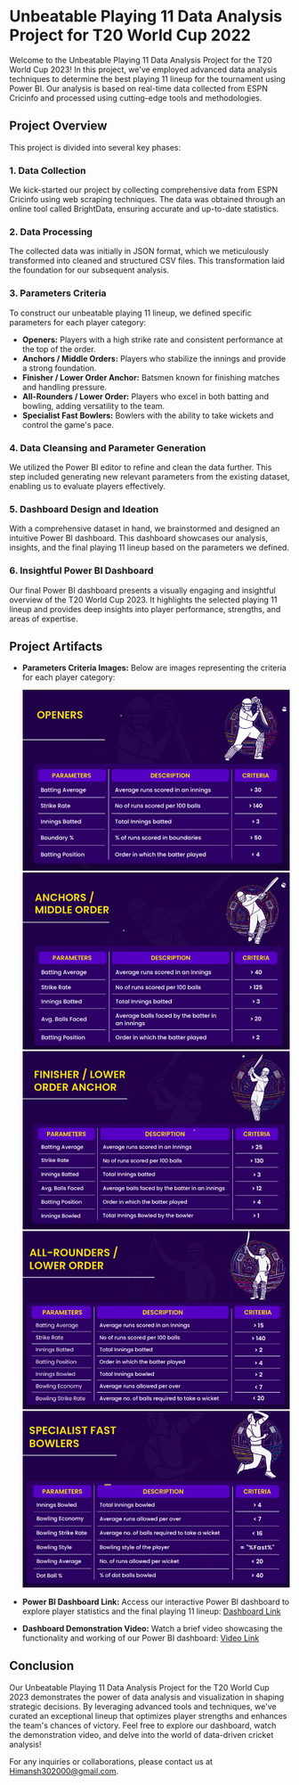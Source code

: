 # Unbeatable Playing 11 Data Analysis Project for T20 World Cup 2022

Welcome to the Unbeatable Playing 11 Data Analysis Project for the T20 World Cup 2023! In this project, we've employed advanced data analysis techniques to determine the best playing 11 lineup for the tournament using Power BI. Our analysis is based on real-time data collected from ESPN Cricinfo and processed using cutting-edge tools and methodologies.

## Project Overview

This project is divided into several key phases:

### 1. Data Collection

We kick-started our project by collecting comprehensive data from ESPN Cricinfo using web scraping techniques. The data was obtained through an online tool called BrightData, ensuring accurate and up-to-date statistics.

### 2. Data Processing

The collected data was initially in JSON format, which we meticulously transformed into cleaned and structured CSV files. This transformation laid the foundation for our subsequent analysis.

### 3. Parameters Criteria

To construct our unbeatable playing 11 lineup, we defined specific parameters for each player category:
- **Openers:** Players with a high strike rate and consistent performance at the top of the order.
- **Anchors / Middle Orders:** Players who stabilize the innings and provide a strong foundation.
- **Finisher / Lower Order Anchor:** Batsmen known for finishing matches and handling pressure.
- **All-Rounders / Lower Order:** Players who excel in both batting and bowling, adding versatility to the team.
- **Specialist Fast Bowlers:** Bowlers with the ability to take wickets and control the game's pace.

### 4. Data Cleansing and Parameter Generation

We utilized the Power BI editor to refine and clean the data further. This step included generating new relevant parameters from the existing dataset, enabling us to evaluate players effectively.

### 5. Dashboard Design and Ideation

With a comprehensive dataset in hand, we brainstormed and designed an intuitive Power BI dashboard. This dashboard showcases our analysis, insights, and the final playing 11 lineup based on the parameters we defined.

### 6. Insightful Power BI Dashboard

Our final Power BI dashboard presents a visually engaging and insightful overview of the T20 World Cup 2023. It highlights the selected playing 11 lineup and provides deep insights into player performance, strengths, and areas of expertise.

## Project Artifacts

- **Parameters Criteria Images:** Below are images representing the criteria for each player category:

  ![Openers Criteria](/images/openers.png)
  ![Anchors Criteria](/images/Anchors.png)
  ![Finisher Criteria](/images/Finisher.png)
  ![All-Rounders Criteria](/images/Allrounder.png)
  ![Fast Bowlers Criteria](/images/Bowlers.png)

- **Power BI Dashboard Link:** Access our interactive Power BI dashboard to explore player statistics and the final playing 11 lineup: [Dashboard Link](https://your-dashboard-link-here.com)

- **Dashboard Demonstration Video:** Watch a brief video showcasing the functionality and working of our Power BI dashboard: [Video Link](https://your-video-link-here.com)

## Conclusion

Our Unbeatable Playing 11 Data Analysis Project for the T20 World Cup 2023 demonstrates the power of data analysis and visualization in shaping strategic decisions. By leveraging advanced tools and techniques, we've curated an exceptional lineup that optimizes player strengths and enhances the team's chances of victory. Feel free to explore our dashboard, watch the demonstration video, and delve into the world of data-driven cricket analysis!

For any inquiries or collaborations, please contact us at Himansh302000@gmail.com.
